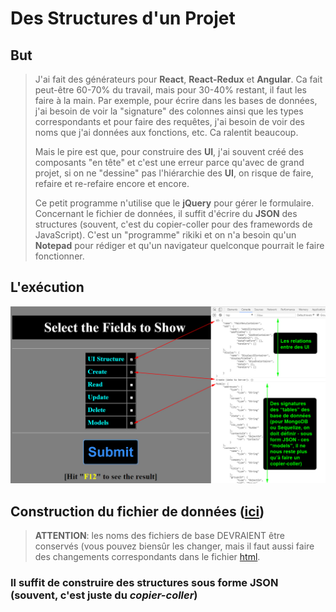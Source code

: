 # Des Structures d'un Projet

## But
> J'ai fait des générateurs pour **React**, **React-Redux** et **Angular**. Ca fait peut-être 60-70% du travail, mais pour 30-40% restant, il faut les faire à la main. Par exemple, pour écrire dans les bases de données, j'ai besoin de voir la "signature" des colonnes ainsi que les types correspondants et pour faire des requêtes, j'ai besoin de voir des noms que j'ai données aux fonctions, etc. Ca ralentit beaucoup.
>
> Mais le pire est que, pour construire des **UI**, j'ai souvent créé des composants "en tête" et c'est une erreur parce qu'avec de grand projet, si on ne "dessine" pas l'hiérarchie des **UI**, on risque de faire, refaire et re-refaire encore et encore.
>
> Ce petit programme n'utilise que le **jQuery** pour gérer le formulaire. Concernant le fichier de données, il suffit d'écrire du **JSON** des structures (souvent, c'est du copier-coller pour des framewords de JavaScript). C'est un "programme" rikiki et on n'a besoin qu'un **Notepad** pour rédiger et qu'un navigateur quelconque pourrait le faire fonctionner.

## L'exécution

![alt text](assets/img/showing_the_Structure.jpg)

## Construction du fichier de données ([ici](https://github.com/DinhLeGaulois2/en_francais/blob/master/project_structures/assets/script/script.js))

> **ATTENTION**: les noms des fichiers de base DEVRAIENT être conservés (vous pouvez biensûr les changer, mais il faut aussi faire des changements correspondants dans le fichier [html](https://github.com/DinhLeGaulois2/en_francais/blob/master/project_structures/request_structure.html).

### Il suffit de construire des structures sous forme **JSON** (souvent, c'est juste du ***copier-coller***)